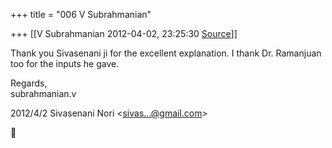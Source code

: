 +++
title = "006 V Subrahmanian"

+++
[[V Subrahmanian	2012-04-02, 23:25:30 [Source](https://groups.google.com/g/bvparishat/c/DBMSbbZQzcs)]]



Thank you Sivasenani ji for the excellent explanation. I thank Dr. Ramanjuan too for the inputs he gave.  
  
Regards,  
subrahmanian.v  
  

2012/4/2 Sivasenani Nori \<[sivas...@gmail.com]()\>



